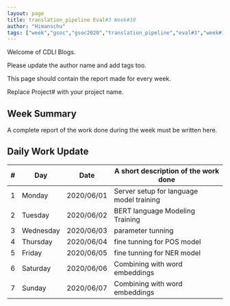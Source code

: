 ```yaml
---
layout: page
title: translation_pipeline Eval#3 Week#10
author: "Himanschu"
tags: ["week","gsoc","gsoc2020","translation_pipeline","eval#3","week#10"]
---
```

Welcome of CDLI Blogs.

Please update the author name and add tags too. 

This page should contain the report made for every week.

Replace Project# with your project name.

## Week Summary

A complete report of the work done during the week must be written here. 


## Daily Work Update

|\#|Day|Date|A short description of the work done|  
|---	|---	|---	|---	|  
|1   	| Monday 	|   2020/06/01	|  Server setup for language model training |  
|2   	| Tuesday  	|   2020/06/02	|   BERT language Modeling	Training	|  
|3   	| Wednesday  	|  2020/06/03 	|   parameter tunning	|  
|4   	| Thursday  	|   2020/06/04	|   fine tunning for POS model	|  
|5   	| Friday  	|   2020/06/05	|  fine tunning for NER model 	|  
|6   	| Saturday  	|   2020/06/06	|  Combining with word embeddings 	|  
|7   	| Sunday  	|   2020/06/07	|  Combining with word embeddings 	|  
